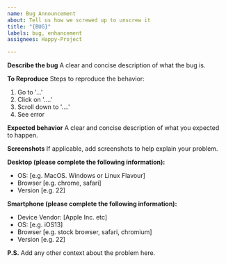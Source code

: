 ```yaml
---
name: Bug Announcement
about: Tell us how we screwed up to unscrew it
title: "{BUG}"
labels: bug, enhancement
assignees: Happy-Project

---
```


**Describe the bug**
A clear and concise description of what the bug is.

**To Reproduce**
Steps to reproduce the behavior:
1. Go to '...'
2. Click on '....'
3. Scroll down to '....'
4. See error

**Expected behavior**
A clear and concise description of what you expected to happen.

**Screenshots**
If applicable, add screenshots to help explain your problem.

**Desktop (please complete the following information):**
 - OS: [e.g. MacOS. Windows or Linux Flavour]
 - Browser [e.g. chrome, safari]
 - Version [e.g. 22]

**Smartphone (please complete the following information):**
 - Device Vendor: [Apple Inc. etc]
 - OS: [e.g. iOS13]
 - Browser [e.g. stock browser, safari, chromium]
 - Version [e.g. 22]

**P.S.**
Add any other context about the problem here.
